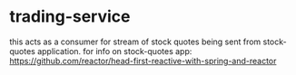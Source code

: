 # trading-service

this acts as a consumer for stream of stock quotes being sent from stock-quotes application.
for info on stock-quotes app: https://github.com/reactor/head-first-reactive-with-spring-and-reactor
